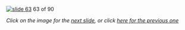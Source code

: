 [![slide 63](https://dl.dropboxusercontent.com/u/2977490/presentations/cookbook/63.jpg)](64.md)
63 of 90

_Click on the image for the [next slide](64.md), or click [here for the previous one](62.md)_